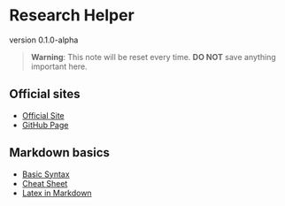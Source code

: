 # Research Helper

version 0.1.0-alpha

> **Warning**: This note will be reset every time. **DO NOT** save anything important here.

## Official sites

- [Official Site](https://researchhelper.github.io)
- [GitHub Page](https://github.com/ResearchHelper/research-helper)

## Markdown basics

- [Basic Syntax](https://www.markdownguide.org/basic-syntax)
- [Cheat Sheet](https://www.markdownguide.org/cheat-sheet)
- [Latex in Markdown](https://ashki23.github.io/markdown-latex#latex)
